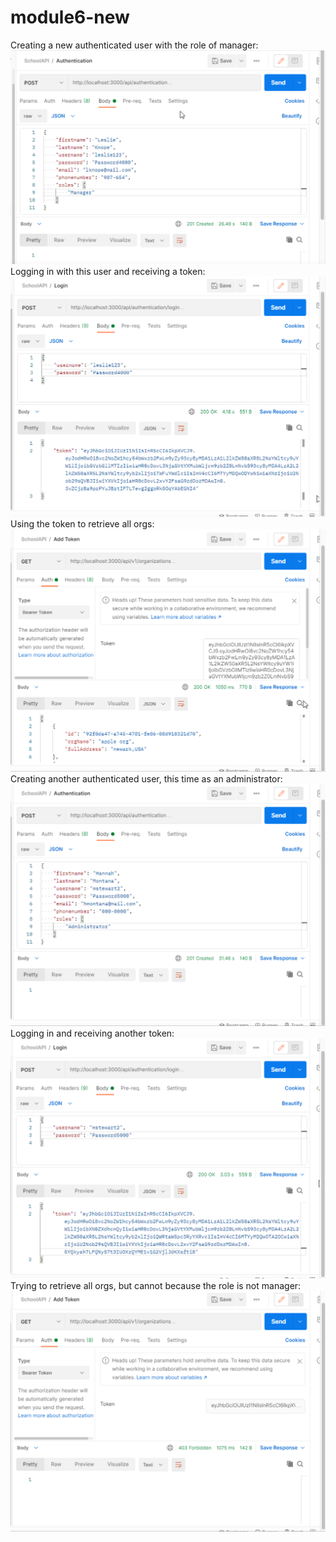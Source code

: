 # module6-new
Creating a new authenticated user with the role of manager:
![mod15-1.png](https://github.com/mm2288/module6-new/blob/master/images/mod15-1.png?raw=true)
Logging in with this user and receiving a token:
![mod15-2.png](https://github.com/mm2288/module6-new/blob/master/images/mod15-2.png?raw=true)
Using the token to retrieve all orgs:
![mod15-3.png](https://github.com/mm2288/module6-new/blob/master/images/mod15-3.png?raw=true)
Creating another authenticated user, this time as an administrator:
![mod15-4.png](https://github.com/mm2288/module6-new/blob/master/images/mod15-4.png?raw=true)
Logging in and receiving another token:
![mod15-5.png](https://github.com/mm2288/module6-new/blob/master/images/mod15-5.png?raw=true)
Trying to retrieve all orgs, but cannot because the role is not manager:
![mod15-6.png](https://github.com/mm2288/module6-new/blob/master/images/mod15-6.png?raw=true)
